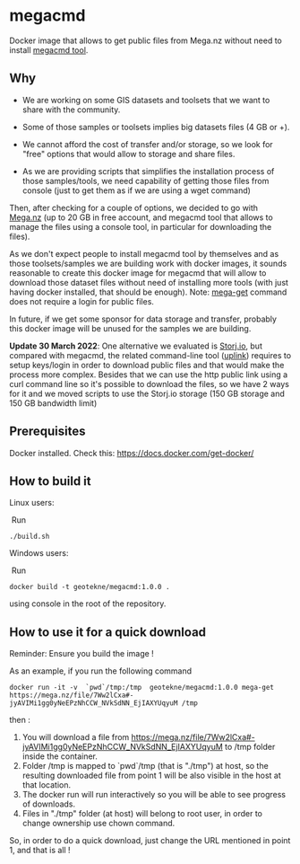 # megacmd

Docker image that allows to get public files from Mega.nz without need to install [megacmd tool](https://github.com/meganz/MEGAcmd).

## Why

- We are working on some GIS datasets and toolsets that we want to share with the community. 

- Some of those samples or toolsets implies big datasets files (4 GB or +). 
- We cannot afford the cost of transfer and/or storage, so we look for "free" options that would allow to storage and share files.
- As we are providing scripts that simplifies the installation process of those samples/tools, we need capability of getting those files from console (just to get them as if we are using a wget command)

Then, after checking for a couple of options, we decided to go with [Mega.nz](https://mega.nz/start) (up to 20 GB in free account, and megacmd tool that allows to manage the files using a console tool, in particular for downloading the files).  

As we don't expect people to install megacmd tool by themselves and as those toolsets/samples we are building work with docker images, it sounds reasonable to create this docker image for megacmd that will allow to download those dataset files without need of installing more tools (with just having docker installed, that should be enough). Note: [mega-get](https://github.com/meganz/MEGAcmd/blob/master/UserGuide.md) command does not require a login for public files.

In future, if we get some sponsor for data storage and transfer, probably this docker image will be unused for the samples we are building.

**Update 30 March 2022**: One alternative we evaluated is [Storj.io](https://www.storj.io/), but compared with megacmd, the related command-line tool ([uplink](https://us1.storj.io/onboarding-tour/cli/cli-setup)) requires to setup keys/login in order to download public files and that would make the process more complex. Besides that we can use the http public link using a curl command line so it's possible to download the files, so we have 2 ways for it and we moved scripts to use the Storj.io storage (150 GB storage and 150 GB bandwidth limit)



## Prerequisites

Docker installed. Check this: https://docs.docker.com/get-docker/



## How to build it

Linux users:

​       Run  

```
./build.sh
```



Windows users:  

​        Run 

```
docker build -t geotekne/megacmd:1.0.0 .
```

using console in the root of the repository.



## How to use it for a quick download

Reminder: Ensure you build the image !



As an example, if you run the following command  

```
docker run -it -v  `pwd`/tmp:/tmp  geotekne/megacmd:1.0.0 mega-get https://mega.nz/file/7Ww2lCxa#-jyAVIMi1gg0yNeEPzNhCCW_NVkSdNN_EjIAXYUqyuM /tmp
```

then :

1. You will download a file from https://mega.nz/file/7Ww2lCxa#-jyAVIMi1gg0yNeEPzNhCCW_NVkSdNN_EjIAXYUqyuM to /tmp folder inside the container.
2. Folder /tmp is mapped to \`pwd\`/tmp (that is "./tmp") at host, so the resulting downloaded file from point 1 will be also visible in the host at that location.
3. The docker run will run interactively so you will be able to see progress of downloads.
3. Files in "./tmp" folder (at host) will belong to root user, in order to change ownership use chown command.


So, in order to do a quick download, just change the URL mentioned in point 1, and that is all !

